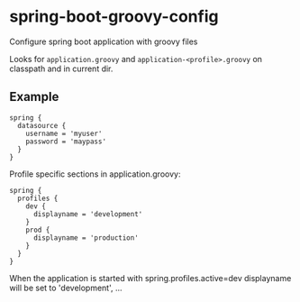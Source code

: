 # spring-boot-groovy-config
Configure spring boot application with groovy files

Looks for `application.groovy` and `application-<profile>.groovy` on classpath and in current dir.

## Example 
```
spring {
  datasource {
    username = 'myuser'
    password = 'maypass'
  }
}
```

Profile specific sections in application.groovy:

```
spring {
  profiles {
    dev {
      displayname = 'development'
    }
    prod {
      displayname = 'production'
    }
  }
}     
```
When the application is started with spring.profiles.active=dev displayname will be set to 'development', ...